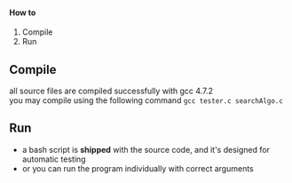 #### How to
1. Compile
2. Run

## Compile
all source files are compiled successfully with gcc 4.7.2  
you may compile using the following command
`gcc tester.c searchAlgo.c`

## Run
+ a bash script is __shipped__ with the source code, and it's designed for automatic testing
+ or you can run the program individually with correct arguments
